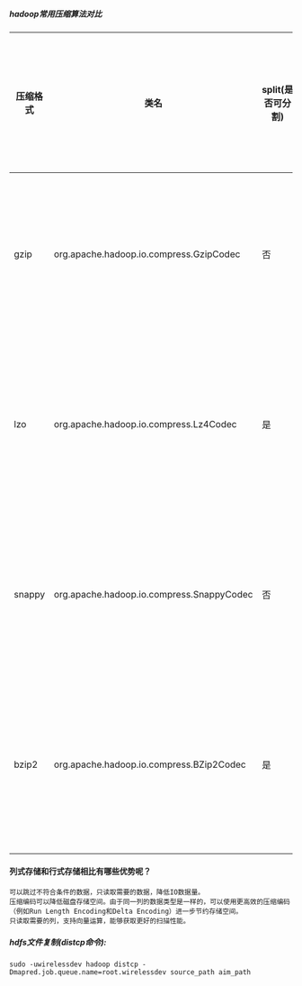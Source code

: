 ##### hadoop常用压缩算法对比

压缩格式 | 类名 | split(是否可分割) | native (本地库) | 压缩率 | 压缩速度 | hadoop是否自带 | linux命令 | 换成压缩格式后，原来的程序是否需要修改 | 推荐使用场景
---|---|---|---|---|---|---|---|---|---
gzip | org.apache.hadoop.io.compress.GzipCodec | 否 | 是 | 很高(21%) |比较快(17.5MB/s-58MB/s)|是，直接使用|有|不需要修改|压缩率和速度均较好，可reducer端输出使用（文件在1个块大小内效果最佳）
lzo | org.apache.hadoop.io.compress.Lz4Codec | 是 | 是 | 比较高(34%) |很快(49.3MB/s-74.6MB/s)|否，需要安装|有|需要指定格式以及建索引|压缩速度要求较高的场景，可mapper端输出使用（单个文件越大，其优点越明显）
snappy | org.apache.hadoop.io.compress.SnappyCodec | 否 |是 | 比较高(38%) |很快(53.2MB/s-74.0MB/s)|否，需要安装|没有|不需要修改|压缩速度要求较高的场景，可mapper端输出使用 （中间数据压缩最常用）
bzip2 | org.apache.hadoop.io.compress.BZip2Codec | 是 |否 |最高(13%) |慢(2.4MB/s-9.5MB/s)|是，直接使用|有|不需要修改|对于压缩率要求较高可忽略效率的场景，可reducer端输出使用 （大大减少磁盘空间）


#### 列式存储和行式存储相比有哪些优势呢？
```
可以跳过不符合条件的数据，只读取需要的数据，降低IO数据量。
压缩编码可以降低磁盘存储空间。由于同一列的数据类型是一样的，可以使用更高效的压缩编码（例如Run Length Encoding和Delta Encoding）进一步节约存储空间。
只读取需要的列，支持向量运算，能够获取更好的扫描性能。
```

##### hdfs文件复制(distcp命令):
```
sudo -uwirelessdev hadoop distcp -Dmapred.job.queue.name=root.wirelessdev source_path aim_path
```

